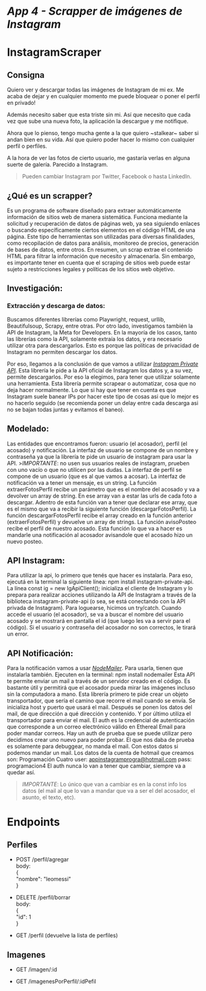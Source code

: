 # *App 4 - Scrapper de imágenes de Instagram*
# InstagramScraper

## Consigna
Quiero ver y descargar todas las imágenes de Instagram de mi ex. Me acaba de dejar y en cualquier momento me puede bloquear o poner el perfil en privado!

Además necesito saber que esta triste sin mi. Así que necesito que cada vez que sube una nueva foto, la aplicación la descargue y me notifique.

Ahora que lo pienso, tengo mucha gente a la que quiero ~stalkear~ saber si andan bien en su vida. Así que quiero poder hacer lo mismo con cualquier perfil o perfiles.

A la hora de ver las fotos de cierto usuario, me gastaría verlas en alguna suerte de galería. Parecido a Instagram.

> Pueden cambiar Instagram por Twitter, Facebook o hasta LinkedIn.

## ¿Qué es un scrapper?
Es un programa de software diseñado para extraer automáticamente información de sitios web de manera sistemática. Funciona mediante la solicitud y recuperación de datos de páginas web, ya sea siguiendo enlaces o buscando específicamente ciertos elementos en el código HTML de una página. Este tipo de herramientas son utilizadas para diversas finalidades, como recopilación de datos para análisis, monitoreo de precios, generación de bases de datos, entre otros. En resumen, un scrap extrae el contenido HTML para filtrar la información que necesito y almacenarla. 
Sin embargo, es importante tener en cuenta que el scraping de sitios web puede estar sujeto a restricciones legales y políticas de los sitios web objetivo.

## Investigación:
### Extracción y descarga de datos:
Buscamos diferentes librerías como Playwright, request, urllib, Beautifulsoup, Scrapy, entre otras. 
Por otro lado, investigamos también la API de Instagram, la Meta for Developers. 
En la mayoría de los casos, tanto las librerías como la API, solamente extraía los datos, y era necesario utilizar otra para descargarlos. Esto es porque las políticas de privacidad de Instagram no permiten descargar los datos. 

Por eso, llegamos a la conclusión de que vamos a utilizar *[Instagram Private API](https://www.npmjs.com/package/instagram-private-api)*. Esta librería le pide a la API oficial de Instagram los datos y, a su vez, permite descargarlos. Por eso la elegimos, para tener que utilizar solamente una herramienta. Esta librería permite scrapear o automatizar, cosa que no deja hacer normalmente. Lo que si hay que tener en cuenta es que Instagram suele banear IPs por hacer este tipo de cosas asi que lo mejor es no hacerlo seguido (se recomienda poner un delay entre cada descarga asi no se bajan todas juntas y evitamos el baneo). 

## Modelado:
Las entidades que encontramos fueron: usuario (el acosador), perfil (el acosado) y notificación.
La interfaz de usuario se compone de un nombre y contraseña ya que la librería te pide un usuario de instagram para usar la API. >*IMPORTANTE*: no usen sus usuarios reales de instagram, prueben con uno vacío o que no utilicen por las dudas. 
La interfaz de perfil se compone de un usuario (que es al que vamos a acosar).
La interfaz de notificación va a tener un mensaje, es un string. 
La función extraerFotosPerfil recibe un parámetro que es el nombre del acosado y va a devolver un array de string. En ese array van a estar las urls de cada foto a descargar. Adentro de esta función van a tener que declarar ese array, que es el mismo que va a recibir la siguiente función (descargarFotosPerfil).
La función descargarFotosPerfil recibe el array creado en la función anterior (extraerFotosPerfil) y devuelve un array de strings.
La función avisoPosteo recibe el perfil de nuestro acosado. Esta función lo que va a hacer es mandarle una notificación al acosador avisandole que el acosado hizo un nuevo posteo. 

## API Instagram:
Para utilizar la api, lo primero que tenés que hacer es instalarla. Para eso, ejecutá en la terminal la siguiente línea:
npm install instagram-private-api.
La línea const ig = new IgApiClient(); inicializa el cliente de Instagram y lo prepara para realizar acciones utilizando la API de Instagram a través de la biblioteca instagram-private-api (o sea, se está conectando con la API privada de Instagram).
Para loguearse, hicimos un try/catch. Cuando accede el usuario (el acosador), se va a buscar el nombre del usuario acosado y se mostrará en pantalla el id (que luego les va a servir para el código). Si el usuario y contraseña del acosador no son correctos, le tirará un error.

## API Notificación:
Para la notificación vamos a usar *[NodeMailer](https://www.nodemailer.com/)*. Para usarla, tienen que instalarla también. Ejecuten en la terminal:
npm install nodemailer
Esta API te permite enviar un mail a través de un servidor creado en el código. Es bastante útil y permitirá que el acosador pueda mirar las imágenes incluso sin la computadora a mano. Esta librería primero te pide crear un objeto transportador, que sería el camino que recorre el mail cuando se envía. Se inicializa host y puerto que usará el mail. Después se ponen los datos del mail, de que dirección a qué dirección y contenido. Y por último utiliza el transportador para enviar el mail.
El auth es la credencial de autenticación que corresponde a un correo electrónico válido en Ethereal Email para poder mandar correos. 
Hay un auth de prueba que se puede utilizar pero decidimos crear uno nuevo para poder probar. El que nos daba de prueba es solamente para debuggear, no manda el mail. Con estos datos si podemos mandar un mail. Los datos de la cuenta de hotmail que creamos son:
Programación Cuatro
user: appinstagramprogra@hotmail.com
pass: programacion4
El auth nunca lo van a tener que cambiar, siempre va a quedar así. 
>*IMPORTANTE*: Lo único que van a cambiar es en la const info los datos (el mail al que lo van a mandar que va a ser el del acosador, el asunto, el texto, etc).

# Endpoints
## Perfiles
- POST /perfil/agregar  
    body:  
    {  
         "nombre": "leomessi"  
    }

- DELETE /perfil/borrar  
    body:  
    {  
         "id": 1  
    }

- GET /perfil (devuelve la lista de perfiles)

## Imagenes
- GET /imagen/:id

- GET /imagenesPorPerfil/:idPefil
